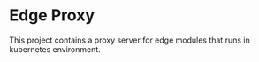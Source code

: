 # Edge Proxy

This project contains a proxy server for edge modules that runs in kubernetes environment.